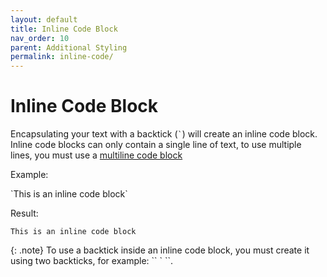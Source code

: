 ```yaml
---
layout: default
title: Inline Code Block
nav_order: 10
parent: Additional Styling
permalink: inline-code/
---
```


# Inline Code Block

Encapsulating your text with a backtick (`` ` ``) will create an inline code block. Inline code blocks can only contain a single line of text, to use multiple lines, you must use a [multiline code block](/discord/multiline-code)

Example:

\`This is an inline code block\`

Result:

`This is an inline code block`

{: .note}
To use a backtick inside an inline code block, you must create it using two backticks, for example: \`\` \` \`\`.